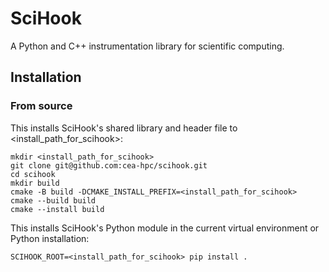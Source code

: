 # SciHook

A Python and C++ instrumentation library for scientific computing.

## Installation

### From source

This installs SciHook's shared library and header file to <install_path_for_scihook>:

```
mkdir <install_path_for_scihook>
git clone git@github.com:cea-hpc/scihook.git
cd scihook
mkdir build
cmake -B build -DCMAKE_INSTALL_PREFIX=<install_path_for_scihook>
cmake --build build
cmake --install build
```

This installs SciHook's Python module in the current virtual environment or Python installation:
```
SCIHOOK_ROOT=<install_path_for_scihook> pip install .
```
